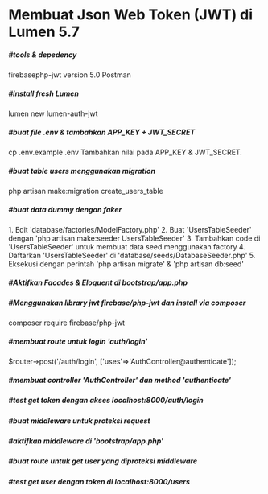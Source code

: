 <h1>Membuat Json Web Token (JWT) di Lumen 5.7</h1>

<h5>#tools & depedency</h5>
firebasephp-jwt version 5.0
Postman

<h5>#install fresh Lumen</h5>
lumen new lumen-auth-jwt

<h5>#buat file .env & tambahkan APP_KEY + JWT_SECRET</h5>
cp .env.example .env
Tambahkan nilai pada APP_KEY & JWT_SECRET.

<h5>#buat table users menggunakan migration</h5>
php artisan make:migration create_users_table

<h5>#buat data dummy dengan faker</h5>
1. Edit 'database/factories/ModelFactory.php'
2. Buat 'UsersTableSeeder' dengan 'php artisan make:seeder UsersTableSeeder'
3. Tambahkan code di 'UsersTableSeeder' untuk membuat data seed menggunakan factory
4. Daftarkan 'UsersTableSeeder' di 'database/seeds/DatabaseSeeder.php'
5. Eksekusi dengan perintah 'php artisan migrate' & 'php artisan db:seed'

<h5>#Aktifkan Facades & Eloquent di bootstrap/app.php</h5>

<h5>#Menggunakan library jwt firebase/php-jwt dan install via composer</h5>
composer require firebase/php-jwt

<h5>#membuat route untuk login 'auth/login'</h5>
$router->post('/auth/login', ['uses'=>'AuthController@authenticate']);

<h5>#membuat controller 'AuthController' dan method 'authenticate'</h5>

<h5>#test get token dengan akses localhost:8000/auth/login</h5>

<h5>#buat middleware untuk proteksi request</h5>

<h5>#aktifkan middleware di 'bootstrap/app.php'</h5>

<h5>#buat route untuk get user yang diproteksi middleware</h5>

<h5>#test get user dengan token di localhost:8000/users</h5>
